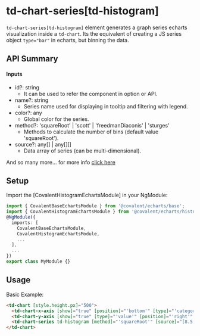 # td-chart-series[td-histogram]

`td-chart-series[td-histogram]` element generates a graph series echarts visualization inside a `td-chart`. Its the equivalent of creating a JS series object `type="bar"` in echarts, but binning the data.

## API Summary

#### Inputs

- id?: string
  - It can be used to refer the component in option or API.
- name?: string
  - Series name used for displaying in tooltip and filtering with legend.
- color?: any
  - Global color for the series.
- method?: 'squareRoot' | 'scott' | 'freedmanDiaconis' | 'sturges'
  - Methods to calculate the number of bins (default value 'squareRoot').
- source?: any[] | any[][]
  - Data array of series (can be multi-dimensional).

And so many more... for more info [click here](https://github.com/ecomfe/echarts-stat)

## Setup

Import the [CovalentHistogramEchartsModule] in your NgModule:

```typescript
import { CovalentBaseEchartsModule } from '@covalent/echarts/base';
import { CovalentHistogramEchartsModule } from '@covalent/echarts/histogram';
@NgModule({
  imports: [
    CovalentBaseEchartsModule,
    CovalentHistogramEchartsModule,
    ...
  ],
  ...
})
export class MyModule {}
```

## Usage

Basic Example:

```html
<td-chart [style.height.px]="500">
  <td-chart-x-axis [show]="true" [position]="'bottom'" [type]="'category'" [boundaryGap]="true"></td-chart-x-axis>
  <td-chart-y-axis [show]="true" [type]="'value'" [position]="'right'" [splitLine]="{ lineStyle: { type: 'dotted' } }"></td-chart-y-axis>
  <td-chart-series td-histogram [method]="'squareRoot'" [source]="[8.5, 8.7, 9.2, 9.9, 10.2, 10.3, 11.2, 11.3, 11.3, 11.5, 11.6, 11.7, 11.8, 12, 12, 12.5, 12.9, 13, 13.5, 14, 15.1, 15.2, 15.3, 15.8, 16.2, 16.3, 16.4, 19.5, 19.8, 20.1, 20.2]"> </td-chart-series>
</td-chart>
```
